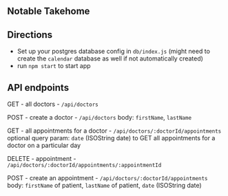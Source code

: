 ## Notable Takehome

## Directions

-   Set up your postgres database config in `db/index.js` (might need to create the `calendar` database as well if not automatically created)
-   run `npm start` to start app

## API endpoints

GET - all doctors - `/api/doctors`

POST - create a doctor - `/api/doctors`
body: `firstName`, `lastName`

GET - all appointments for a doctor - `/api/doctors/:doctorId/appointments`
optional query param: `date` (ISOString date) to GET all appointments for a doctor on a particular day

DELETE - appointment - `/api/doctors/:doctorId/appointments/:appointmentId`

POST - create an appointment - `/api/doctors/:doctorId/appointments`
body: `firstName` of patient, `lastName` of patient, `date` (ISOString date)
